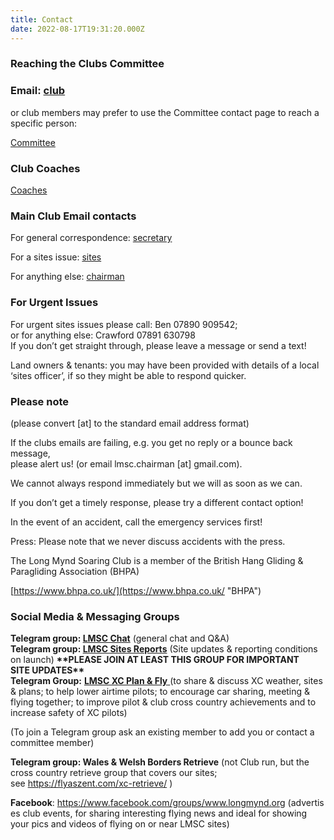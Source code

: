 ```yaml
---
title: Contact
date: 2022-08-17T19:31:20.000Z
---
```

### Reaching the Clubs Committee

### Email: [club](mailto:club@longmynd.org)

or club members may prefer to use the Committee contact page to reach a specific person:

[Committee](https://longmynd.netlify.app/about/committee)

### **Club Coaches**

[Coaches](https://longmynd.netlify.app/learn/coaching#0)

### Main Club Email contacts

For general correspondence: [secretary](mailto:secretary@longmynd.org)

For a sites issue: [sites](mailto:sites@longmynd.org) 

For anything else: [chairman](mailto:chairman@longmynd.org)

### **For Urgent Issues**

For urgent sites issues please call: Ben 07890 909542;\
or for anything else: Crawford 07891 630798\
If you don’t get straight through, please leave a message or send a text!

Land owners & tenants: you may have been provided with details of a local\
‘sites officer’, if so they might be able to respond quicker.

### **Please note**

(please convert \[at] to the standard email address format)

If the clubs emails are failing, e.g. you get no reply or a bounce back message,\
please alert us! (or email lmsc.chairman \[at] gmail.com).

We cannot always respond immediately but we will as soon as we can.

If you don’t get a timely response, please try a different contact option!

In the event of an accident, call the emergency services first!

Press: Please note that we never discuss accidents with the press.

The Long Mynd Soaring Club is a member of the British Hang Gliding & Paragliding Association (BHPA)

[https://www.bhpa.co.uk/](https://www.bhpa.co.uk/ "BHPA")

### **Social Media & Messaging Groups**

**Telegram group: [LMSC Chat](https://t.me/+VWSR8lq_Gaaq_RXz)** (general chat and Q&A)\
**Telegram group: [LMSC Sites Reports](https://t.me/+UxXylcAaBJE83pBw)** (Site updates & reporting conditions on launch) **\*\*PLEASE JOIN AT LEAST THIS GROUP FOR IMPORTANT SITE UPDATES\*\***\
**Telegram Group:** [**LMSC XC Plan & Fly** ](https://t.me/+cj0RAhlj2mo0MzQ0)(to share & discuss XC weather, sites & plans; to help lower airtime pilots; to encourage car sharing, meeting & flying together; to improve pilot & club cross country achievements and to increase safety of XC pilots)

(To join a Telegram group ask an existing member to add you or contact a committee member)

**Telegram group: Wales & Welsh Borders Retrieve** (not Club run, but the cross country retrieve group that covers our sites; see <https://flyaszent.com/xc-retrieve/> )

**Facebook**: <https://www.facebook.com/groups/www.longmynd.org> (advertises club events, for sharing interesting flying news and ideal for showing your pics and videos of flying on or near LMSC sites)